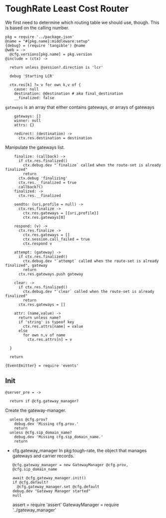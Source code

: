 ToughRate Least Cost Router
===========================

We first need to determine which routing table we should use, though.
This is based on the calling number.

    pkg = require '../package.json'
    @name = "#{pkg.name}:middleware:setup"
    {debug} = (require 'tangible') @name
    @web = ->
      @cfg.versions[pkg.name] = pkg.version
    @include = (ctx) ->

      return unless @session?.direction is 'lcr'

      debug 'Starting LCR'

      ctx.res[k] ?= v for own k,v of {
        cause: null
        destination: @destination # aka final_destination
        __finalized: false

`gateways` is an array that either contains gateways, or arrays of gateways

        gateways: []
        winner: null
        attrs: {}

        redirect: (destination) ->
          ctx.res.destination = destination

Manipulate the gateways list.

        finalize: (callback) ->
          if ctx.res.finalized()
            ctx.debug.dev "`finalize` called when the route-set is already finalized"
            return
          ctx.debug 'finalizing'
          ctx.res.__finalized = true
          callback?()
        finalized: ->
          ctx.res.__finalized

        sendto: (uri,profile = null) ->
          ctx.res.finalize ->
            ctx.res.gateways = [{uri,profile}]
            ctx.res.gateways[0]

        respond: (v) ->
          ctx.res.finalize ->
            ctx.res.gateways = []
            ctx.session.call_failed = true
            ctx.respond v

        attempt: (gateway) ->
          if ctx.res.finalized()
            ctx.debug.dev "`attempt` called when the route-set is already finalized", gateway
            return
          ctx.res.gateways.push gateway

        clear: ->
          if ctx.res.finalized()
            ctx.debug.dev "`clear` called when the route-set is already finalized"
            return
          ctx.res.gateways = []

        attr: (name,value) ->
          return unless name?
          if 'string' is typeof key
            ctx.res.attrs[name] = value
          else
            for own n,v of name
              ctx.res.attrs[n] = v

      }

      return

    {EventEmitter} = require 'events'

Init
----

    @server_pre = ->

      return if @cfg.gateway_manager?

Create the gateway-manager.

      unless @cfg.prov?
        debug.dev 'Missing cfg.prov.'
        return
      unless @cfg.sip_domain_name?
        debug.dev 'Missing cfg.sip_domain_name.'
        return

* cfg.gateway_manager In pkg:tough-rate, the object that manages gateways and carrier records.

      @cfg.gateway_manager = new GatewayManager @cfg.prov, @cfg.sip_domain_name

      await @cfg.gateway_manager.init()
      if @cfg.default?
        @cfg.gateway_manager.set @cfg.default
      debug.dev "Gateway Manager started"
      null

    assert = require 'assert'
    GatewayManager = require '../gateway_manager'
